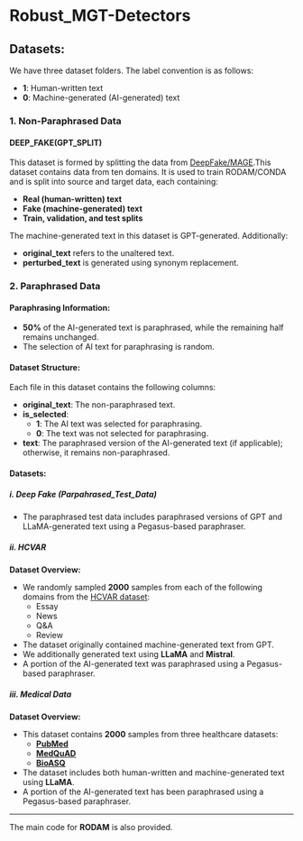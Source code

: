 # Robust_MGT-Detectors

## Datasets:

We have three dataset folders. The label convention is as follows:
- **1**: Human-written text
- **0**: Machine-generated (AI-generated) text

### 1. Non-Paraphrased Data
#### **DEEP_FAKE(GPT_SPLIT)**
This dataset is formed by splitting the data from [DeepFake/MAGE](https://github.com/yafuly/DeepfakeTextDetect).This dataset contains data from ten domains. It is used to train RODAM/CONDA and is split into source and target data, each containing:
- **Real (human-written) text**
- **Fake (machine-generated) text**
- **Train, validation, and test splits**

The machine-generated text in this dataset is GPT-generated. Additionally:
- **original_text** refers to the unaltered text.
- **perturbed_text** is generated using synonym replacement.

### 2. Paraphrased Data

#### **Paraphrasing Information:**
- **50%** of the AI-generated text is paraphrased, while the remaining half remains unchanged.
- The selection of AI text for paraphrasing is random.

#### **Dataset Structure:**
Each file in this dataset contains the following columns:
- **original_text**: The non-paraphrased text.
- **is_selected**:
  - **1**: The AI text was selected for paraphrasing.
  - **0**: The text was not selected for paraphrasing.
- **text**: The paraphrased version of the AI-generated text (if applicable); otherwise, it remains non-paraphrased.

#### **Datasets:**

##### i. **Deep Fake (Parpahrased_Test_Data)**
- The paraphrased test data includes paraphrased versions of GPT and LLaMA-generated text using a Pegasus-based paraphraser.

##### ii. **HCVAR**
**Dataset Overview:**
- We randomly sampled **2000** samples from each of the following domains from the [HCVAR dataset](https://huggingface.co/datasets/hannxu/hc_var):
  - Essay
  - News
  - Q&A
  - Review
- The dataset originally contained machine-generated text from GPT.
- We additionally generated text using **LLaMA** and **Mistral**.
- A portion of the AI-generated text was paraphrased using a Pegasus-based paraphraser.

##### iii. **Medical Data**
**Dataset Overview:**
- This dataset contains **2000** samples from three healthcare datasets:
  - **[PubMed](https://pubmedqa.github.io/)**  
  - **[MedQuAD](https://github.com/abachaa/MedQuAD)**
  - **[BioASQ](https://www.bioasq.org/content/bioasq-qa-manually-curated-corpus-biomedical-question-answering)**
- The dataset includes both human-written and machine-generated text using **LLaMA**.
- A portion of the AI-generated text has been paraphrased using a Pegasus-based paraphraser.

---

The main code for **RODAM** is also provided.
